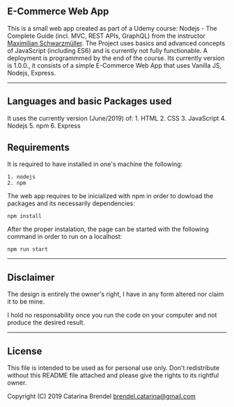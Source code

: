 ## E-Commerce Web App

This is a small web app created as part of a Udemy course: Nodejs - The Complete Guide (incl. MVC, REST APIs, GraphQL) from the instructor [Maximilian Schwarzmüller](https://academind.com). The Project uses basics and advanced concepts of JavaScript (including ES6) and is currently not fully functionable. A deployment is programmmed by the end of the course. Its currently version is 1.0.0., it consists of a simple E-Commerce Web App that uses Vanilla JS, Nodejs, Express.

---

## Languages and  basic Packages used

It uses the currently version (June/2019) of:
    1. HTML
    2. CSS
    3. JavaScript
    4. Nodejs
    5. npm
    6. Express
    

## Requirements

It is required to have installed in one's machine the following:

    1. nodejs
    2. npm

The web app requires to be inicialized with npm in order to dowload the packages and its necessarily dependencies:

    npm install

After the proper instalation, the page can be started with the following command in order to run on a localhost:

    npm run start

---

## Disclaimer 

The design is entirely the owner's right, I have in any form altered nor claim it to be mine.

I hold no responsability once you run the code on your computer and not produce the desired result.

---

## License

This file is intended to be used as for personal use only. Don't redistribute without this README file attached and please give the rights to its rightful owner.

Copyright (C) 2019 Catarina Brendel brendel.catarina@gmail.com
